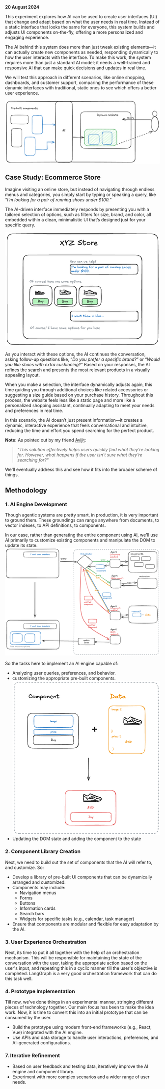**20 August 2024**

This experiment explores how AI can be used to create user interfaces (UI) that change and adapt based on what the user needs in real time. Instead of a static interface that looks the same for everyone, this system builds and adjusts UI components on-the-fly, offering a more personalized and engaging experience.

The AI behind this system does more than just tweak existing elements—it can actually create new components as needed, responding dynamically to how the user interacts with the interface. To make this work, the system requires more than just a standard AI model; it needs a well-trained and responsive AI that can make quick decisions and updates in real time.

We will test this approach in different scenarios, like online shopping, dashboards, and customer support, comparing the performance of these dynamic interfaces with traditional, static ones to see which offers a better user experience.

![](docs/Tailored%20UI%202024-08-28%2003.34.24.excalidraw.png)

## Case Study: Ecommerce Store

Imagine visiting an online store, but instead of navigating through endless menus and categories, you simply start by typing or speaking a query, like “*I’m looking for a pair of running shoes under $100.*” 

The AI-driven interface immediately responds by presenting you with a tailored selection of options, such as filters for size, brand, and color, all embedded within a clean, minimalistic UI that’s designed just for your specific query.

![](docs/AI-Generated%20Dynamic%20User%20Interfaces%202024-08-28%2018.03.36.excalidraw.png)

As you interact with these options, the AI continues the conversation, asking follow-up questions like, “*Do you prefer a specific brand?*” or “*Would you like shoes with extra cushioning?*” Based on your responses, the AI refines the search and presents the most relevant products in a visually appealing layout.

When you make a selection, the interface dynamically adjusts again, this time guiding you through additional choices like related accessories or suggesting a size guide based on your purchase history. Throughout this process, the website feels less like a static page and more like a personalized shopping assistant, continually adapting to meet your needs and preferences in real time.

In this scenario, the AI doesn’t just present information—it creates a dynamic, interactive experience that feels conversational and intuitive, reducing the time and effort you spend searching for the perfect product.

**Note:** As pointed out by my friend [Avijit](https://www.linkedin.com/in/avijits01/):

> _"This solution effectively helps users quickly find what they’re looking for. However, what happens if the user isn’t sure what they’re searching for?"_

We'll eventually address this and see how it fits into the broader scheme of things.

## Methodology

### 1. **AI Engine Development**
Though agentic systems are pretty smart, in production, it is very important to ground them. These groundings can range anywhere from documents, to vector indexes, to API definitions, to components. 

In our case, rather than generating the entire component using AI, we'll use AI primarily to customize existing components and manipulate the DOM to update its state. 
![](docs/AI-Generated%20Dynamic%20User%20Interfaces%202024-08-30%2001.24.27.excalidraw.png)

So the tasks here to implement an AI engine capable of:
 - Analyzing user queries, preferences, and behavior.
 - customizing the appropriate pre-built components.
   ![](docs/AI-Generated%20Dynamic%20User%20Interfaces%202024-08-30%2001.37.34.excalidraw.png)
 - Updating the DOM state and adding the component to the state

### 2. **Component Library Creation** 
Next, we need to build out the set of components that the AI will refer to, and customize. So:

   - Develop a library of pre-built UI components that can be dynamically arranged and customized.
   - Components may include:
     - Navigation menus
     - Forms
     - Buttons
     - Information cards
     - Search bars
     - Widgets for specific tasks (e.g., calendar, task manager)
   - Ensure that components are modular and flexible for easy adaptation by the AI.

### 3. **User Experience Orchestration**
Next, its time to put it all together with the help of an orchestration mechanism. This will be responsible for maintaining the state of the conversation with the user, taking the appropriate action based on the user's input, and repeating this in a cyclic manner till the user's objective is completed. LangGraph is a very good orchestration framework that can do this task well.

### 4. **Prototype Implementation**
Till now, we've done things in an experimental manner, stringing different pieces of technology together. Our main focus has been to make the idea work. Now, it is time to convert this into an initial prototype that can be consumed by the user.
   - Build the prototype using modern front-end frameworks (e.g., React, Vue) integrated with the AI engine.
   - Use APIs and data storage to handle user interactions, preferences, and AI-generated configurations.

### 7. **Iterative Refinement**
   - Based on user feedback and testing data, iteratively improve the AI engine and component library.
   - Experiment with more complex scenarios and a wider range of user needs.
